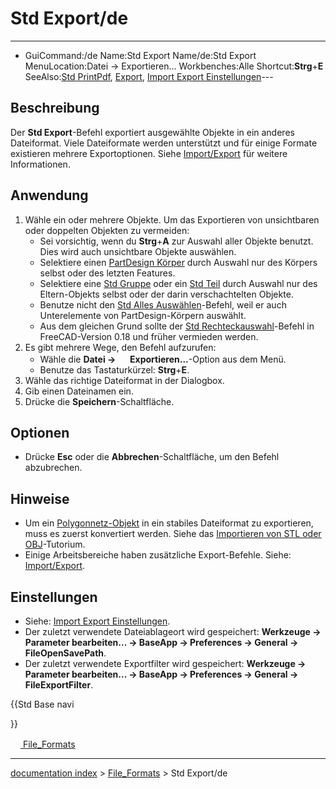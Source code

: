 # Std Export/de
---
- GuiCommand:/de
   Name:Std Export
   Name/de:Std Export
   MenuLocation:Datei → Exportieren...
   Workbenches:Alle
   Shortcut:**Strg**+**E**
   SeeAlso:[Std PrintPdf](Std_PrintPdf/de.md), [Export](Import_Export/de.md), [Import Export Einstellungen](Import_Export_Preferences/de.md)---

## Beschreibung

Der **Std Export**-Befehl exportiert ausgewählte Objekte in ein anderes Dateiformat. Viele Dateiformate werden unterstützt und für einige Formate existieren mehrere Exportoptionen. Siehe [Import/Export](Import_Export/de.md) für weitere Informationen.

## Anwendung

1.  Wähle ein oder mehrere Objekte. Um das Exportieren von unsichtbaren oder doppelten Objekten zu vermeiden:
    -   Sei vorsichtig, wenn du **Strg**+**A** zur Auswahl aller Objekte benutzt. Dies wird auch unsichtbare Objekte auswählen.
    -   Selektiere einen [PartDesign Körper](PartDesign_Body/de.md) durch Auswahl nur des Körpers selbst oder des letzten Features.
    -   Selektiere eine [Std Gruppe](Std_Group/de.md) oder ein [Std Teil](Std_Part/de.md) durch Auswahl nur des Eltern-Objekts selbst oder der darin verschachtelten Objekte.
    -   Benutze nicht den [Std Alles Auswählen](Std_SelectAll/de.md)-Befehl, weil er auch Unterelemente von PartDesign-Körpern auswählt.
    -   Aus dem gleichen Grund sollte der [Std Rechteckauswahl](Std_BoxSelection/de.md)-Befehl in FreeCAD-Version 0.18 und früher vermieden werden.
2.  Es gibt mehrere Wege, den Befehl aufzurufen:
    -   Wähle die **Datei → <img src="images/Std_Export.svg" width=16px> Exportieren...**-Option aus dem Menü.
    -   Benutze das Tastaturkürzel: **Strg**+**E**.
3.  Wähle das richtige Dateiformat in der Dialogbox.
4.  Gib einen Dateinamen ein.
5.  Drücke die **Speichern**-Schaltfläche.

## Optionen

-   Drücke **Esc** oder die **Abbrechen**-Schaltfläche, um den Befehl abzubrechen.

## Hinweise

-   Um ein [Polygonnetz-Objekt](Mesh_Workbench/de.md) in ein stabiles Dateiformat zu exportieren, muss es zuerst konvertiert werden. Siehe das [Importieren von STL oder OBJ](Import_from_STL_or_OBJ/de.md)-Tutorium.
-   Einige Arbeitsbereiche haben zusätzliche Export-Befehle. Siehe: [Import/Export](Import_Export/de.md).

## Einstellungen

-   Siehe: [Import Export Einstellungen](Import_Export_Preferences/de.md).
-   Der zuletzt verwendete Dateiablageort wird gespeichert: **Werkzeuge → Parameter bearbeiten... → BaseApp → Preferences → General → FileOpenSavePath**.
-   Der zuletzt verwendete Exportfilter wird gespeichert: **Werkzeuge → Parameter bearbeiten... → BaseApp → Preferences → General → FileExportFilter**.





{{Std Base navi

}}  

[<img src="images/Property.png" style="width:16px"> File\_Formats](Category_File_Formats.md)

---
[documentation index](../README.md) > [File_Formats](Category_File_Formats.md) > Std Export/de
